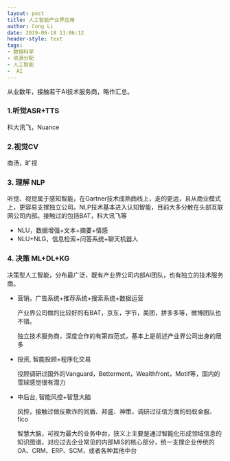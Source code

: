 ```yaml
---
layout: post
title: 人工智能产业界应用
author: Cong Li
date: 2019-06-18 11:06:12
header-style: text
tags:
- 数据科学
- 资源分配
- 人工智能
-  AI
---
```

从业数年，接触若干AI技术服务商，略作汇总。

### 1.听觉ASR+TTS

科大讯飞，Nuance

### 2.视觉CV

商汤，旷视

### 3. 理解 NLP

听觉、视觉属于感知智能，在Gartner技术成熟曲线上，走的更远，且从商业模式上，更容易支撑独立公司。NLP技术基本进入认知智能，目前大多分散在头部互联网公司内部。接触过的包括BAT，科大讯飞等

  * NLU，数据增强+文本+摘要+情感
  * NLU+NLG，信息检索+问答系统+聊天机器人

### 4. 决策 ML+DL+KG

决策型人工智能，分布最广泛，既有产业界公司内部AI团队，也有独立的技术服务商。

  * 营销，广告系统+推荐系统+搜索系统+数据运营

    产业界公司做的比较好的有BAT，京东，字节，美团，拼多多等，微博团队也不错。

    独立技术服务商，深度合作的有第四范式，基本上是前述产业界公司出身的居多

  * 投资, 智能投顾+程序化交易

    投顾调研过国外的Vanguard，Betterment，Wealthfront，Motif等，国内的雪球感觉很有潜力

  * 中后台, 智能风控+智慧大脑

    风控，接触过做反欺诈的同盾、邦盛、神策，调研过征信方面的蚂蚁金服、fico

    智慧大脑，可视为最大的业务中台，狭义上主要是通过智能化形成领域信息的知识图谱，对应过去企业常见的内部MIS的核心部分，统一支撑企业传统的OA、CRM、ERP、SCM，或者各种其他中台


